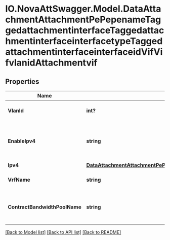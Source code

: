 # IO.NovaAttSwagger.Model.DataAttachmentAttachmentPePepenameTaggedattachmentinterfaceTaggedattachmentinterfaceinterfacetypeTaggedattachmentinterfaceinterfaceidVifVifvlanidAttachmentvif
## Properties

Name | Type | Description | Notes
------------ | ------------- | ------------- | -------------
**VlanId** | **int?** | The vlan ID of the Vif (leaf) | [optional] 
**EnableIpv4** | **string** | Enables the Logical Attachment Interface for IPv4 (leaf) | [optional] 
**Ipv4** | [**DataAttachmentAttachmentPePepenameTaggedattachmentinterfaceTaggedattachmentinterfaceinterfacetypeTaggedattachmentinterfaceinterfaceidVifVifvlanidIpv4Attachmentipv4**](DataAttachmentAttachmentPePepenameTaggedattachmentinterfaceTaggedattachmentinterfaceinterfacetypeTaggedattachmentinterfaceinterfaceidVifVifvlanidIpv4Attachmentipv4.md) |  | [optional] 
**VrfName** | **string** | The name of the VRF (leaf) | [optional] 
**ContractBandwidthPoolName** | **string** | The name of the Contract Bandwidth Pool (leaf) | [optional] 

[[Back to Model list]](../README.md#documentation-for-models) [[Back to API list]](../README.md#documentation-for-api-endpoints) [[Back to README]](../README.md)

